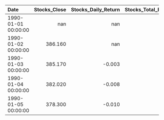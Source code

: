 | Date                |   Stocks_Close |   Stocks_Daily_Return |   Stocks_Total_Return |
|:--------------------|---------------:|----------------------:|----------------------:|
| 1990-01-01 00:00:00 |        nan     |               nan     |               nan     |
| 1990-01-02 00:00:00 |        386.160 |               nan     |               nan     |
| 1990-01-03 00:00:00 |        385.170 |                -0.003 |                 0.997 |
| 1990-01-04 00:00:00 |        382.020 |                -0.008 |                 0.989 |
| 1990-01-05 00:00:00 |        378.300 |                -0.010 |                 0.980 |
